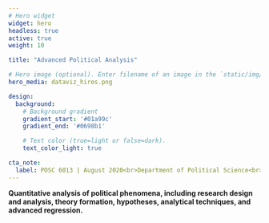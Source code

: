 ```yaml
---
# Hero widget
widget: hero
headless: true
active: true
weight: 10

title: "Advanced Political Analysis"

# Hero image (optional). Enter filename of an image in the `static/img/` folder.
hero_media: dataviz_hires.png

design:
  background:
    # Background gradient
    gradient_start: '#01a99c'
    gradient_end: '#0698b1'

    # Text color (true=light or false=dark).
    text_color_light: true

cta_note:
  label: POSC 6013 | August 2020<br>Department of Political Science<br>Arkansas State University
---
```


**Quantitative analysis of political phenomena, including research design and analysis, theory formation, hypotheses, analytical techniques, and advanced regression.**
